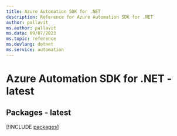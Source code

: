 ```yaml
---
title: Azure Automation SDK for .NET
description: Reference for Azure Automation SDK for .NET
author: pallavit
ms.author: pallavit
ms.data: 09/07/2023
ms.topic: reference
ms.devlang: dotnet
ms.service: automation
---
```

# Azure Automation SDK for .NET - latest
## Packages - latest
[!INCLUDE [packages](automation-index.md)]